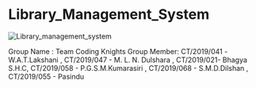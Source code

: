 




# Library_Management_System
![Library_management_system](https://github.com/Tharika-Wanniarachchi/Library_Management_System/assets/147181160/b949b95e-440f-44b9-96fe-5402f385ffb2)

Group Name : Team Coding Knights
Group Member:
        CT/2019/041 -W.A.T.Lakshani ,
        CT/2019/047 - M. L. N. Dulshara , 
        CT/2019/021- Bhagya S.H.C, 
        CT/2019/058 - P.G.S.M.Kumarasiri , 
        CT/2019/068 - S.M.D.Dilshan , 
        CT/2019/055 - Pasindu 
